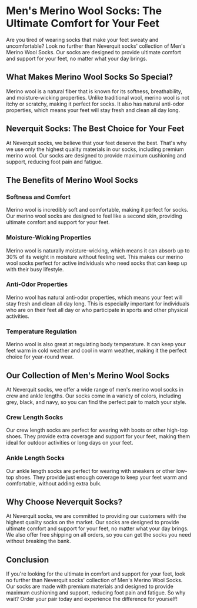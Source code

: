# Men's Merino Wool Socks: The Ultimate Comfort for Your Feet

Are you tired of wearing socks that make your feet sweaty and uncomfortable? Look no further than Neverquit socks' collection of Men's Merino Wool Socks. Our socks are designed to provide ultimate comfort and support for your feet, no matter what your day brings.

## What Makes Merino Wool Socks So Special?

Merino wool is a natural fiber that is known for its softness, breathability, and moisture-wicking properties. Unlike traditional wool, merino wool is not itchy or scratchy, making it perfect for socks. It also has natural anti-odor properties, which means your feet will stay fresh and clean all day long.

## Neverquit Socks: The Best Choice for Your Feet

At Neverquit socks, we believe that your feet deserve the best. That's why we use only the highest quality materials in our socks, including premium merino wool. Our socks are designed to provide maximum cushioning and support, reducing foot pain and fatigue.

## The Benefits of Merino Wool Socks

### Softness and Comfort

Merino wool is incredibly soft and comfortable, making it perfect for socks. Our merino wool socks are designed to feel like a second skin, providing ultimate comfort and support for your feet.

### Moisture-Wicking Properties

Merino wool is naturally moisture-wicking, which means it can absorb up to 30% of its weight in moisture without feeling wet. This makes our merino wool socks perfect for active individuals who need socks that can keep up with their busy lifestyle.

### Anti-Odor Properties

Merino wool has natural anti-odor properties, which means your feet will stay fresh and clean all day long. This is especially important for individuals who are on their feet all day or who participate in sports and other physical activities.

### Temperature Regulation

Merino wool is also great at regulating body temperature. It can keep your feet warm in cold weather and cool in warm weather, making it the perfect choice for year-round wear.

## Our Collection of Men's Merino Wool Socks

At Neverquit socks, we offer a wide range of men's merino wool socks in crew and ankle lengths. Our socks come in a variety of colors, including grey, black, and navy, so you can find the perfect pair to match your style.

### Crew Length Socks

Our crew length socks are perfect for wearing with boots or other high-top shoes. They provide extra coverage and support for your feet, making them ideal for outdoor activities or long days on your feet.

### Ankle Length Socks

Our ankle length socks are perfect for wearing with sneakers or other low-top shoes. They provide just enough coverage to keep your feet warm and comfortable, without adding extra bulk.

## Why Choose Neverquit Socks?

At Neverquit socks, we are committed to providing our customers with the highest quality socks on the market. Our socks are designed to provide ultimate comfort and support for your feet, no matter what your day brings. We also offer free shipping on all orders, so you can get the socks you need without breaking the bank.

## Conclusion

If you're looking for the ultimate in comfort and support for your feet, look no further than Neverquit socks' collection of Men's Merino Wool Socks. Our socks are made with premium materials and designed to provide maximum cushioning and support, reducing foot pain and fatigue. So why wait? Order your pair today and experience the difference for yourself!